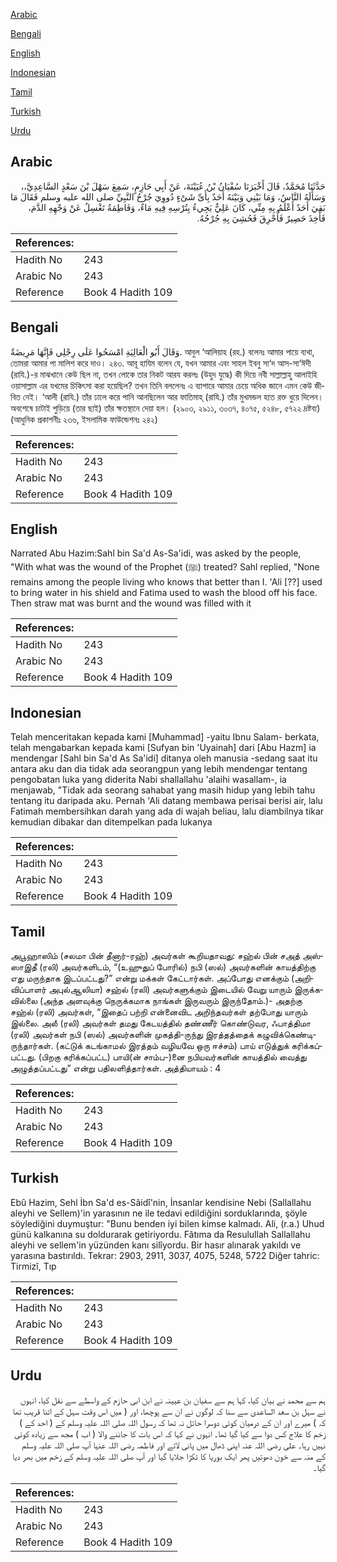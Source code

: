 [Arabic](#arabic)

[Bengali](#bengali)

[English](#english)

[Indonesian](#indonesian)

[Tamil](#tamil)

[Turkish](#turkish)

[Urdu](#urdu)

## Arabic


<div dir="rtl" lang="ar" style={{fontSize:'larger',backgroundColor:'#f8f9fa',padding:20}}>
حَدَّثَنَا مُحَمَّدٌ، قَالَ أَخْبَرَنَا سُفْيَانُ بْنُ عُيَيْنَةَ، عَنْ أَبِي حَازِمٍ، سَمِعَ سَهْلَ بْنَ سَعْدٍ السَّاعِدِيَّ،، وَسَأَلَهُ النَّاسُ، وَمَا بَيْنِي وَبَيْنَهُ أَحَدٌ بِأَىِّ شَىْءٍ دُووِيَ جُرْحُ النَّبِيِّ صلى الله عليه وسلم فَقَالَ مَا بَقِيَ أَحَدٌ أَعْلَمُ بِهِ مِنِّي، كَانَ عَلِيٌّ يَجِيءُ بِتُرْسِهِ فِيهِ مَاءٌ، وَفَاطِمَةُ تَغْسِلُ عَنْ وَجْهِهِ الدَّمَ، فَأُخِذَ حَصِيرٌ فَأُحْرِقَ فَحُشِيَ بِهِ جُرْحُهُ‏.‏
</div>
<div style={{backgroundColor:'#f8f9fa',padding:20, marginBottom: 10}}><table> <thead> <tr> <th>References:</th> <th></th> </tr> </thead> <tbody><tr><td>Hadith No</td><td>243</td></tr><tr><td>Arabic No</td><td>243</td></tr><tr><td>Reference</td><td>Book 4 Hadith 109</td></tr></tbody></table></div>

## Bengali


<div dir="ltr" lang="bn" style={{fontSize:'larger',backgroundColor:'#f8f9fa',padding:20}}>
وَقَالَ أَبُو الْعَالِيَةِ امْسَحُوا عَلَى رِجْلِي فَإِنَّهَا مَرِيضَةٌ. আবুল ‘আলিয়াহ (রহ.) বলেনঃ আমার পায়ে ব্যথা, তোমরা আমার পা মালিশ করে দাও। ২৪৩. আবূ হাযিম বলেন যে, যখন আমার এবং সাহল ইবনু সা‘দ আস-সা‘ঈদী (রাযি.)-র মাঝখানে কেউ ছিল না, তখন লোকে তার নিকট আরয করলঃ (উহুদ যুদ্ধে) কী দিয়ে নবী সাল্লাল্লাহু আলাইহি ওয়াসাল্লাম এর যখমের চিকিৎসা করা হয়েছিল? তখন তিনি বললেনঃ এ ব্যাপারে আমার চেয়ে অধিক জানে এমন কেউ জীবিত নেই। ‘আলী (রাযি.) তাঁর ঢালে করে পানি আনছিলেন আর ফাতিমাহ্ (রাযি.) তাঁর মুখমন্ডল হতে রক্ত ধুয়ে দিলেন। অবশেষে চাটাই পুড়িয়ে (তার ছাই) তাঁর ক্ষতস্থানে দেয়া হল। (২৯০৩, ২৯১১, ৩০৩৭, ৪০৭৫, ৫২৪৮, ৫৭২২ দ্রষ্টব্য) (আধুনিক প্রকাশনীঃ ২৩৬, ইসলামিক ফাউন্ডেশনঃ ২৪২)
</div>
<div style={{backgroundColor:'#f8f9fa',padding:20, marginBottom: 10}}><table> <thead> <tr> <th>References:</th> <th></th> </tr> </thead> <tbody><tr><td>Hadith No</td><td>243</td></tr><tr><td>Arabic No</td><td>243</td></tr><tr><td>Reference</td><td>Book 4 Hadith 109</td></tr></tbody></table></div>

## English


<div dir="ltr" lang="en" style={{fontSize:'larger',backgroundColor:'#f8f9fa',padding:20}}>
Narrated Abu Hazim:Sahl bin Sa'd As-Sa'idi, was asked by the people, "With what was the wound of the Prophet (ﷺ) treated? Sahl replied, "None remains among the people living who knows that better than I. 'Ali [??] used to bring water in his shield and Fatima used to wash the blood off his face. Then straw mat was burnt and the wound was filled with it
</div>
<div style={{backgroundColor:'#f8f9fa',padding:20, marginBottom: 10}}><table> <thead> <tr> <th>References:</th> <th></th> </tr> </thead> <tbody><tr><td>Hadith No</td><td>243</td></tr><tr><td>Arabic No</td><td>243</td></tr><tr><td>Reference</td><td>Book 4 Hadith 109</td></tr></tbody></table></div>

## Indonesian


<div dir="ltr" lang="id" style={{fontSize:'larger',backgroundColor:'#f8f9fa',padding:20}}>
Telah menceritakan kepada kami [Muhammad] -yaitu Ibnu Salam- berkata, telah mengabarkan kepada kami [Sufyan bin 'Uyainah] dari [Abu Hazm] ia mendengar [Sahl bin Sa'd As Sa'idi] ditanya oleh manusia -sedang saat itu antara aku dan dia tidak ada seorangpun yang lebih mendengar tentang pengobatan luka yang diderita Nabi shallallahu 'alaihi wasallam-, ia menjawab, "Tidak ada seorang sahabat yang masih hidup yang lebih tahu tentang itu daripada aku. Pernah 'Ali datang membawa perisai berisi air, lalu Fatimah membersihkan darah yang ada di wajah beliau, lalu diambilnya tikar kemudian dibakar dan ditempelkan pada lukanya
</div>
<div style={{backgroundColor:'#f8f9fa',padding:20, marginBottom: 10}}><table> <thead> <tr> <th>References:</th> <th></th> </tr> </thead> <tbody><tr><td>Hadith No</td><td>243</td></tr><tr><td>Arabic No</td><td>243</td></tr><tr><td>Reference</td><td>Book 4 Hadith 109</td></tr></tbody></table></div>

## Tamil


<div dir="ltr" lang="ta" style={{fontSize:'larger',backgroundColor:'#f8f9fa',padding:20}}>
அபூஹாஸிம் (சலமா பின் தீனார்-ரஹ்) அவர்கள் கூறியதாவது: சஹ்ல் பின் சஅத் அஸ்ஸாஇதீ (ரலி) அவர்களிடம், “(உஹுதுப் போரில்) நபி (ஸல்) அவர்களின் காயத்திற்கு எது மருந்தாக இடப்பட்டது?” என்று மக்கள் கேட்டார்கள். அப்போது எனக்கும் (அறிவிப்பாளர் அபுல்ஆலியா) சஹ்ல் (ரலி) அவர்களுக்கும் இடையில் வேறு யாரும் இருக்கவில்லை (அந்த அளவுக்கு நெருக்கமாக நாங்கள் இருவரும் இருந்தோம்.)- அதற்கு சஹ்ல் (ரலி) அவர்கள், “இதைப் பற்றி என்னைவிட அறிந்தவர்கள் தற்போது யாரும் இல்லை. அலீ (ரலி) அவர்கள் தமது கேடயத்தில் தண்ணீர் கொண்டுவர, ஃபாத்திமா (ரலி) அவர்கள் நபி (ஸல்) அவர்களின் முகத்தி-ருந்து இரத்தத்தைக் கழுவிக்கெண்டிருந்தார்கள். (கட்டுக் கடங்காமல் இரத்தம் வழியவே ஒரு ஈச்சம்) பாய் எடுத்துக் கரிக்கப்பட்டது. (பிறகு கரிக்கப்பட்ட) பாயி(ன் சாம்ப-)னை நபியவர்களின் காயத்தில் வைத்து அழுத்தப்பட்டது” என்று பதிலளித்தார்கள். அத்தியாயம் : 4
</div>
<div style={{backgroundColor:'#f8f9fa',padding:20, marginBottom: 10}}><table> <thead> <tr> <th>References:</th> <th></th> </tr> </thead> <tbody><tr><td>Hadith No</td><td>243</td></tr><tr><td>Arabic No</td><td>243</td></tr><tr><td>Reference</td><td>Book 4 Hadith 109</td></tr></tbody></table></div>

## Turkish


<div dir="ltr" lang="tr" style={{fontSize:'larger',backgroundColor:'#f8f9fa',padding:20}}>
Ebû Hazim, Sehl İbn Sa'd es-Sâidî'nin, İnsanlar kendisine Nebi (Sallallahu aleyhi ve Sellem)'in yarasının ne ile tedavi edildiğini sorduklarında, şöyle söylediğini duymuştur: "Bunu benden iyi bilen kimse kalmadı. Ali, (r.a.) Uhud günü kalkanına su doldurarak getiriyordu. Fâtıma da Resulullah Sallallahu aleyhi ve sellem'in yüzünden kanı silîyordu. Bir hasır alınarak yakıldı ve yarasına bastırıldı. Tekrar: 2903, 2911, 3037, 4075, 5248, 5722 Diğer tahric: Tirmizî, Tıp
</div>
<div style={{backgroundColor:'#f8f9fa',padding:20, marginBottom: 10}}><table> <thead> <tr> <th>References:</th> <th></th> </tr> </thead> <tbody><tr><td>Hadith No</td><td>243</td></tr><tr><td>Arabic No</td><td>243</td></tr><tr><td>Reference</td><td>Book 4 Hadith 109</td></tr></tbody></table></div>

## Urdu


<div dir="rtl" lang="ur" style={{fontSize:'larger',backgroundColor:'#f8f9fa',padding:20}}>
ہم سے محمد نے بیان کیا، کہا ہم سے سفیان بن عیینہ نے ابن ابی حازم کے واسطے سے نقل کیا، انہوں نے سہل بن سعد الساعدی سے سنا کہ لوگوں نے ان سے پوچھا، اور ( میں اس وقت سہل کے اتنا قریب تھا کہ ) میرے اور ان کے درمیان کوئی دوسرا حائل نہ تھا کہ رسول اللہ صلی اللہ علیہ وسلم کے ( احد کے ) زخم کا علاج کس دوا سے کیا گیا تھا۔ انہوں نے کہا کہ اس بات کا جاننے والا ( اب ) مجھ سے زیادہ کوئی نہیں رہا۔ علی رضی اللہ عنہ اپنی ڈھال میں پانی لاتے اور فاطمہ رضی اللہ عنہا آپ صلی اللہ علیہ وسلم کے منہ سے خون دھوتیں پھر ایک بوریا کا ٹکڑا جلایا گیا اور آپ صلی اللہ علیہ وسلم کے زخم میں بھر دیا گیا۔
</div>
<div style={{backgroundColor:'#f8f9fa',padding:20, marginBottom: 10}}><table> <thead> <tr> <th>References:</th> <th></th> </tr> </thead> <tbody><tr><td>Hadith No</td><td>243</td></tr><tr><td>Arabic No</td><td>243</td></tr><tr><td>Reference</td><td>Book 4 Hadith 109</td></tr></tbody></table></div>